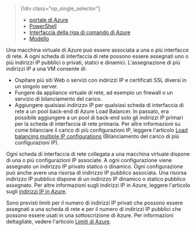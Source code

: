 > [!div class="op_single_selector"]
> * [portale di Azure](../articles/virtual-network/virtual-network-multiple-ip-addresses-portal.md)
> * [PowerShell](../articles/virtual-network/virtual-network-multiple-ip-addresses-powershell.md)
> * [Interfaccia della riga di comando di Azure](../articles/virtual-network/virtual-network-multiple-ip-addresses-cli.md)
> * [Modello](../articles/virtual-network/virtual-network-multiple-ip-addresses-template.md)
>

Una macchina virtuale di Azure può essere associata a una o più interfacce di rete. A ogni scheda di interfaccia di rete possono essere assegnati uno o più indirizzi IP pubblici o privati, statici e dinamici. L'assegnazione di più indirizzi IP a una VM consente di:

* Ospitare più siti Web o servizi con indirizzi IP e certificati SSL diversi in un singolo server.
* Fungere da appliance virtuale di rete, ad esempio un firewall o un servizio di bilanciamento del carico.
* Aggiungere qualsiasi indirizzo IP per qualsiasi scheda di interfaccia di rete a un pool back-end di Azure Load Balancer. In passato, era possibile aggiungere a un pool di back-end solo gli indirizzi IP primari per la scheda di interfaccia di rete primaria. Per altre informazioni su come bilanciare il carico di più configurazioni IP, leggere l'articolo [Load balancing multiple IP configurations](../articles/load-balancer/load-balancer-multiple-ip.md?toc=%2fazure%2fvirtual-network%2ftoc.json) (Bilanciamento del carico di più configurazioni IP).

Ogni scheda di interfaccia di rete collegata a una macchina virtuale dispone di una o più configurazioni IP associate. A ogni configurazione viene assegnato un indirizzo IP privato statico o dinamico. Ogni configurazione può anche avere una risorsa di indirizzo IP pubblico associata. Una risorsa indirizzo IP pubblico dispone di un indirizzo IP dinamico o statico pubblico assegnato. Per altre informazioni sugli indirizzi IP in Azure, leggere l'articolo sugli [indirizzi IP in Azure](../articles/virtual-network/virtual-network-ip-addresses-overview-arm.md). 

Sono previsti limiti per il numero di indirizzi IP privati che possono essere assegnati a una scheda di rete e per il numero di indirizzi IP pubblici che possono essere usati in una sottoscrizione di Azure. Per informazioni dettagliate, vedere l'articolo [Limiti di Azure](../articles/azure-subscription-service-limits.md?toc=%2fazure%2fvirtual-network%2ftoc.json#azure-resource-manager-virtual-networking-limits).
